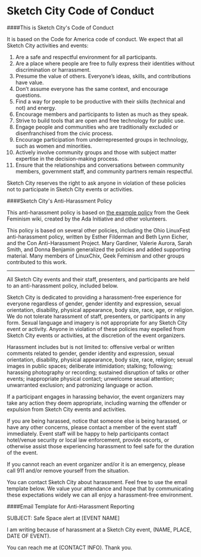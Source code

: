 Sketch City Code of Conduct
=============

####This is Sketch City's Code of Conduct

It is based on the Code for America code of conduct. We expect that all Sketch City activities and events:

1. Are a safe and respectful environment for all participants.
2. Are a place where people are free to fully express their identities without discrimination or harrassment.
3. Presume the value of others. Everyone’s ideas, skills, and contributions have value.
4. Don’t assume everyone has the same context, and encourage questions.
5. Find a way for people to be productive with their skills (technical and not) and energy.
6. Encourage members and participants to listen as much as they speak.
7. Strive to build tools that are open and free technology for public use.
8. Engage people and communities who are traditionally excluded or disenfranchised from the civic process.
9. Encourage participation from underrepresented groups in technology, such as women and minorities.
10. Actively involve community groups and those with subject matter expertise in the decision-making process.
11. Ensure that the relationships and conversations between community members, government staff, and community partners remain respectful.

Sketch City reserves the right to ask anyone in violation of these policies not to participate in Sketch City events or  activities.

####Sketch City's Anti-Harassment Policy

This anti-harassment policy is based on <a href="http://geekfeminism.wikia.com/wiki/Conference_anti-harassment/Policy">the example policy</a> from the Geek Feminism wiki, created by the Ada Initiative and other volunteers.

This policy is based on several other policies, including the Ohio LinuxFest anti-harassment policy, written by Esther Filderman and Beth Lynn Eicher, and the Con Anti-Harassment Project. Mary Gardiner, Valerie Aurora, Sarah Smith, and Donna Benjamin generalized the policies and added supporting material. Many members of LinuxChix, Geek Feminism and other groups contributed to this work.

* * * 

All Sketch City events and their staff, presenters, and participants are held to an anti-harassment policy, included below.

Sketch City is dedicated to providing a harassment-free experience for everyone regardless of gender, gender identity and expression, sexual orientation, disability, physical appearance, body size, race, age, or religion. We do not tolerate harassment of staff, presenters, or participants in any form. Sexual language and imagery is not appropriate for any Sketch City event or activity. Anyone in violation of these policies may expelled from Sketch City events or activities, at the discretion of the event organizers.

Harassment includes but is not limited to: offensive verbal or written comments related to gender, gender identity and expression, sexual orientation, disability, physical appearance, body size, race, religion; sexual images in public spaces; deliberate intimidation; stalking; following; harassing photography or recording; sustained disruption of talks or other events; inappropriate physical contact; unwelcome sexual attention; unwarranted exclusion; and patronizing language or action.

If a participant engages in harassing behavior, the event organizers may take any action they deem appropriate, including warning the offender or expulsion from Sketch City events and activities. 

If you are being harassed, notice that someone else is being harassed, or have any other concerns, please contact a member of the event staff immediately. Event staff will be happy to help participants contact hotel/venue security or local law enforcement, provide escorts, or otherwise assist those experiencing harassment to feel safe for the duration of the event.

If you cannot reach an event organizer and/or it is an emergency, please call 911 and/or remove yourself from the situation. 

You can contact Sketch City about harassment. Feel free to use the email template below. We value your attendance and hope that by communicating these expectations widely we can all enjoy a harassment-free environment.

####Email Template for Anti-Harassment Reporting

SUBJECT: Safe Space alert at [EVENT NAME]

I am writing because of harassment at a Sketch City event, (NAME, PLACE, DATE OF EVENT). 

You can reach me at (CONTACT INFO). Thank you.

